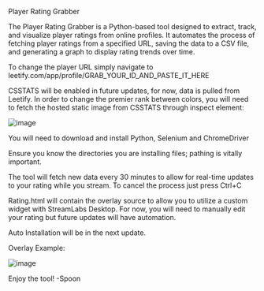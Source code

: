 Player Rating Grabber

The Player Rating Grabber is a Python-based tool designed to extract, track, and visualize player ratings from online profiles. It automates the process of fetching player ratings from a specified URL, saving the data to a CSV file, and generating a graph to display rating trends over time.

To change the player URL simply navigate to leetify.com/app/profile/GRAB_YOUR_ID_AND_PASTE_IT_HERE

CSSTATS will be enabled in future updates, for now, data is pulled from Leetify. In order to change the premier rank between colors, you will need to fetch the hosted static image from CSSTATS through inspect element:

![image](https://github.com/user-attachments/assets/04b87963-f10f-4913-aa08-ee1394332af1)

You will need to download and install Python, Selenium and ChromeDriver

Ensure you know the directories you are installing files; pathing is vitally important.

The tool will fetch new data every 30 minutes to allow for real-time updates to your rating while you stream. To cancel the process just press Ctrl+C

Rating.html will contain the overlay source to allow you to utilize a custom widget with StreamLabs Desktop. For now, you will need to manually edit your rating but future updates will have automation.

Auto Installation will be in the next update. 


Overlay Example:

![image](https://github.com/user-attachments/assets/92842412-ecfd-4026-b670-7d866fc1a73f)


Enjoy the tool! -Spoon

